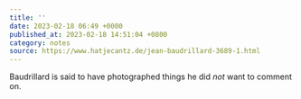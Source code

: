```yaml
---
title: ''
date: 2023-02-18 06:49 +0000
published_at: 2023-02-18 14:51:04 +0800
category: notes
source: https://www.hatjecantz.de/jean-baudrillard-3689-1.html
---
```

Baudrillard is said to have photographed things he did *not* want to comment on.
